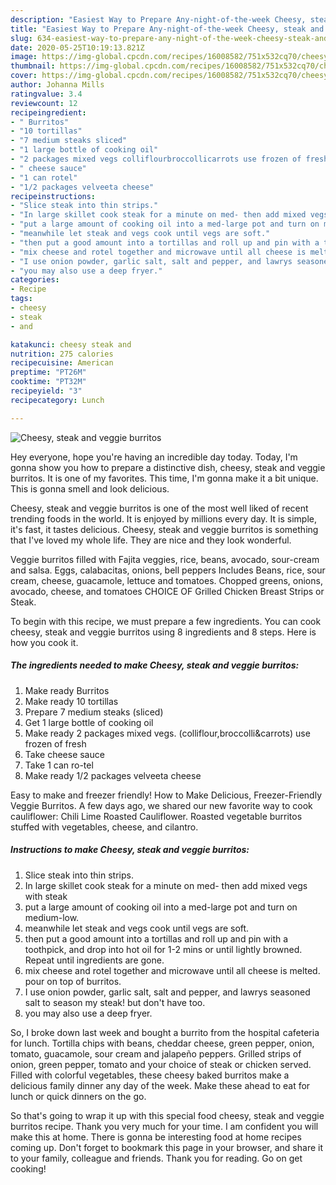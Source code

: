 ```yaml
---
description: "Easiest Way to Prepare Any-night-of-the-week Cheesy, steak and veggie burritos"
title: "Easiest Way to Prepare Any-night-of-the-week Cheesy, steak and veggie burritos"
slug: 634-easiest-way-to-prepare-any-night-of-the-week-cheesy-steak-and-veggie-burritos
date: 2020-05-25T10:19:13.821Z
image: https://img-global.cpcdn.com/recipes/16008582/751x532cq70/cheesy-steak-and-veggie-burritos-recipe-main-photo.jpg
thumbnail: https://img-global.cpcdn.com/recipes/16008582/751x532cq70/cheesy-steak-and-veggie-burritos-recipe-main-photo.jpg
cover: https://img-global.cpcdn.com/recipes/16008582/751x532cq70/cheesy-steak-and-veggie-burritos-recipe-main-photo.jpg
author: Johanna Mills
ratingvalue: 3.4
reviewcount: 12
recipeingredient:
- " Burritos"
- "10 tortillas"
- "7 medium steaks sliced"
- "1 large bottle of cooking oil"
- "2 packages mixed vegs colliflourbroccollicarrots use frozen of fresh"
- " cheese sauce"
- "1 can rotel"
- "1/2 packages velveeta cheese"
recipeinstructions:
- "Slice steak into thin strips."
- "In large skillet cook steak for a minute on med- then add mixed vegs with steak"
- "put a large amount of cooking oil into a med-large pot and turn on medium-low."
- "meanwhile let steak and vegs cook until vegs are soft."
- "then put a good amount into a tortillas and roll up and pin with a toothpick, and drop into hot oil for 1-2 mins or until lightly browned. Repeat until ingredients are gone."
- "mix cheese and rotel together and microwave until all cheese is melted. pour on top of burritos."
- "I use onion powder, garlic salt, salt and pepper, and lawrys seasoned salt to season my steak! but don&#39;t have too."
- "you may also use a deep fryer."
categories:
- Recipe
tags:
- cheesy
- steak
- and

katakunci: cheesy steak and 
nutrition: 275 calories
recipecuisine: American
preptime: "PT26M"
cooktime: "PT32M"
recipeyield: "3"
recipecategory: Lunch

---
```



![Cheesy, steak and veggie burritos](https://img-global.cpcdn.com/recipes/16008582/751x532cq70/cheesy-steak-and-veggie-burritos-recipe-main-photo.jpg)

Hey everyone, hope you're having an incredible day today. Today, I'm gonna show you how to prepare a distinctive dish, cheesy, steak and veggie burritos. It is one of my favorites. This time, I'm gonna make it a bit unique. This is gonna smell and look delicious.

Cheesy, steak and veggie burritos is one of the most well liked of recent trending foods in the world. It is enjoyed by millions every day. It is simple, it's fast, it tastes delicious. Cheesy, steak and veggie burritos is something that I've loved my whole life. They are nice and they look wonderful.

Veggie burritos filled with Fajita veggies, rice, beans, avocado, sour-cream and salsa. Eggs, calabacitas, onions, bell peppers Includes Beans, rice, sour cream, cheese, guacamole, lettuce and tomatoes. Chopped greens, onions, avocado, cheese, and tomatoes CHOICE OF Grilled Chicken Breast Strips or Steak.


To begin with this recipe, we must prepare a few ingredients. You can cook cheesy, steak and veggie burritos using 8 ingredients and 8 steps. Here is how you cook it.

<!--inarticleads1-->

##### The ingredients needed to make Cheesy, steak and veggie burritos:

1. Make ready  Burritos
1. Make ready 10 tortillas
1. Prepare 7 medium steaks (sliced)
1. Get 1 large bottle of cooking oil
1. Make ready 2 packages mixed vegs. (colliflour,broccolli&amp;carrots) use frozen of fresh
1. Take  cheese sauce
1. Take 1 can ro-tel
1. Make ready 1/2 packages velveeta cheese


Easy to make and freezer friendly! How to Make Delicious, Freezer-Friendly Veggie Burritos. A few days ago, we shared our new favorite way to cook cauliflower: Chili Lime Roasted Cauliflower. Roasted vegetable burritos stuffed with vegetables, cheese, and cilantro. 

<!--inarticleads2-->

##### Instructions to make Cheesy, steak and veggie burritos:

1. Slice steak into thin strips.
1. In large skillet cook steak for a minute on med- then add mixed vegs with steak
1. put a large amount of cooking oil into a med-large pot and turn on medium-low.
1. meanwhile let steak and vegs cook until vegs are soft.
1. then put a good amount into a tortillas and roll up and pin with a toothpick, and drop into hot oil for 1-2 mins or until lightly browned. Repeat until ingredients are gone.
1. mix cheese and rotel together and microwave until all cheese is melted. pour on top of burritos.
1. I use onion powder, garlic salt, salt and pepper, and lawrys seasoned salt to season my steak! but don&#39;t have too.
1. you may also use a deep fryer.


So, I broke down last week and bought a burrito from the hospital cafeteria for lunch. Tortilla chips with beans, cheddar cheese, green pepper, onion, tomato, guacamole, sour cream and jalapeño peppers. Grilled strips of onion, green pepper, tomato and your choice of steak or chicken served. Filled with colorful vegetables, these cheesy baked burritos make a delicious family dinner any day of the week. Make these ahead to eat for lunch or quick dinners on the go. 

So that's going to wrap it up with this special food cheesy, steak and veggie burritos recipe. Thank you very much for your time. I am confident you will make this at home. There is gonna be interesting food at home recipes coming up. Don't forget to bookmark this page in your browser, and share it to your family, colleague and friends. Thank you for reading. Go on get cooking!
